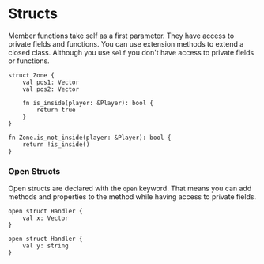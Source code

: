 # Structs

Member functions take self as a first parameter.
They have access to private fields and functions.
You can use extension methods to extend a closed class.
Although you use `self` you don't have access to private fields or functions.

```
struct Zone {
    val pos1: Vector
    val pos2: Vector
    
    fn is_inside(player: &Player): bool {
        return true
    }
}

fn Zone.is_not_inside(player: &Player): bool {
    return !is_inside()
}
```
### Open Structs

Open structs are declared with the `open` keyword.
That means you can add methods and properties to the method while having
access to private fields.

```
open struct Handler {
    val x: Vector
}

open struct Handler {
    val y: string
}
```